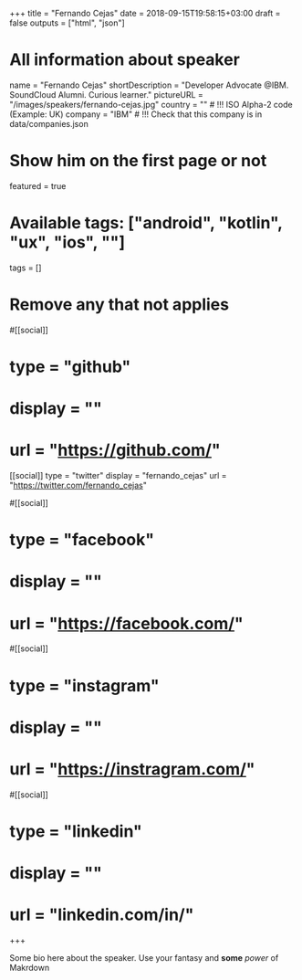 +++
title = "Fernando Cejas"
date = 2018-09-15T19:58:15+03:00
draft = false
outputs = ["html", "json"]

# All information about speaker
name = "Fernando Cejas"
shortDescription = "Developer Advocate @IBM. SoundCloud Alumni. Curious learner."
pictureURL = "/images/speakers/fernando-cejas.jpg"
country = "" # !!! ISO Alpha-2 code (Example: UK)
company = "IBM" # !!! Check that this company is in data/companies.json

# Show him on the first page or not
featured = true

# Available tags: ["android", "kotlin", "ux", "ios", ""]
tags = []

# Remove any that not applies
#[[social]]
#  type = "github"
#  display = ""
#  url = "https://github.com/<username>"

[[social]]
  type = "twitter"
  display = "fernando_cejas"
  url = "https://twitter.com/fernando_cejas"

#[[social]]
#  type = "facebook"
#  display = ""
#  url = "https://facebook.com/<username>"

#[[social]]
#  type = "instagram"
#  display = ""
#  url = "https://instragram.com/<username>"

#[[social]]
#  type = "linkedin"
#  display = ""
#  url = "linkedin.com/in/<username>"

+++

Some bio here about the speaker. Use your fantasy and **some** _power_ of Makrdown

